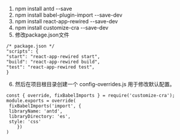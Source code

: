 1. npm install antd --save
2. npm install babel-plugin-import --save-dev 
3. npm install react-app-rewired --save-dev
4. npm install customize-cra --save-dev 
5. 修改package.json文件
 ```
 /* package.json */
"scripts": {
"start": "react-app-rewired start",
"build": "react-app-rewired build",
"test": "react-app-rewired test",
}
```
6. 然后在项目根目录创建一个 config-overrides.js 用于修改默认配置。
```
const { override, fixBabelImports } = require('customize-cra');
module.exports = override(
 fixBabelImports('import', {        
 libraryName: 'antd',        
 libraryDirectory: 'es',       
 style: 'css'
    })
)
```

